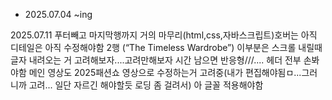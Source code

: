* 2025.07.04 ~ing

2025.07.11 푸터빼고 마지막행까지 거의 마무리(html,css,자바스크립트)호버는 아직
디테일은 아직 수정해야함
2행 (“The Timeless Wardrobe”) 이부분은 스크롤 내릴때 글자 내려오는 거 고려해보자....고려만해보자
시간 남으면 반응형///....
헤더 전부 손봐야함
메인 영상도 2025패션쇼 영상으로 수정하는거 고려중(내가 편집해야됨ㅁ...그러니까 고려... 일단 자르긴 해야할듯 로딩 좀 걸려서)
아 글꼴 적용해야함 
